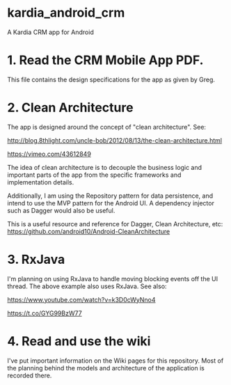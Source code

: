 # kardia_android_crm
A Kardia CRM app for Android

# 1. Read the CRM Mobile App PDF.
This file contains the design specifications for the app as given by Greg.

# 2. Clean Architecture

The app is designed around the concept of "clean architecture". See:

http://blog.8thlight.com/uncle-bob/2012/08/13/the-clean-architecture.html

https://vimeo.com/43612849

The idea of clean architecture is to decouple the business logic and important parts of the app from the specific frameworks and implementation details.

Additionally, I am using the Repository pattern for data persistence, and intend to use the MVP pattern for the Android UI. A dependency injector such as Dagger would also be useful.

This is a useful resource and reference for Dagger, Clean Architecture, etc: https://github.com/android10/Android-CleanArchitecture

# 3. RxJava

I'm planning on using RxJava to handle moving blocking events off the UI thread. The above example also uses RxJava. See also:

https://www.youtube.com/watch?v=k3D0cWyNno4

https://t.co/GYG99BzW77

# 4. Read and use the wiki

I've put important information on the Wiki pages for this repository. Most of the planning behind the models and architecture of the application is recorded there.
